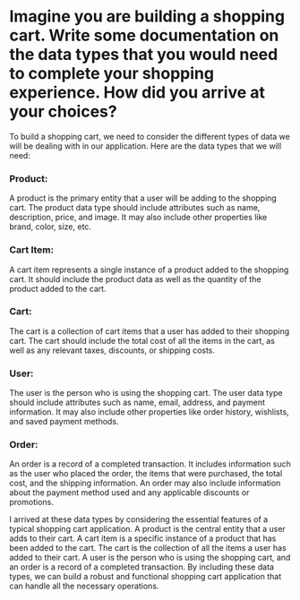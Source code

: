 # Imagine you are building a shopping cart. Write some documentation on the data types that you would need to complete your shopping experience. How did you arrive at your choices?


To build a shopping cart, we need to consider the different types of data we will be dealing with in our application. Here are the data types that we will need:

### Product:
A product is the primary entity that a user will be adding to the shopping cart. The product data type should include attributes such as name, description, price, and image. It may also include other properties like brand, color, size, etc.

### Cart Item:
A cart item represents a single instance of a product added to the shopping cart. It should include the product data as well as the quantity of the product added to the cart.

### Cart:
The cart is a collection of cart items that a user has added to their shopping cart. The cart should include the total cost of all the items in the cart, as well as any relevant taxes, discounts, or shipping costs.

### User:
The user is the person who is using the shopping cart. The user data type should include attributes such as name, email, address, and payment information. It may also include other properties like order history, wishlists, and saved payment methods.

### Order:
An order is a record of a completed transaction. It includes information such as the user who placed the order, the items that were purchased, the total cost, and the shipping information. An order may also include information about the payment method used and any applicable discounts or promotions.

I arrived at these data types by considering the essential features of a typical shopping cart application. A product is the central entity that a user adds to their cart. A cart item is a specific instance of a product that has been added to the cart. The cart is the collection of all the items a user has added to their cart. A user is the person who is using the shopping cart, and an order is a record of a completed transaction. By including these data types, we can build a robust and functional shopping cart application that can handle all the necessary operations.